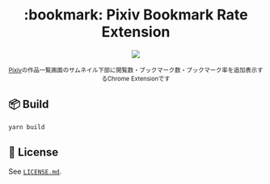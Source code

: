 <h1 align="center">:bookmark: Pixiv Bookmark Rate Extension</h1>

<p align="center">
  <img src="https://user-images.githubusercontent.com/4990822/160822625-8bc5ae54-0ad8-419b-b96c-0cf598d72db2.png" />
</p>

<p align="center">
  <sup><a href="https://www.pixiv.net/">Pixiv</a>の作品一覧画面のサムネイル下部に閲覧数・ブックマーク数・ブックマーク率を追加表示するChrome Extensionです</sup>
</p>

## :package: Build

```sh
yarn build
```

## :page_facing_up: License

See [`LICENSE.md`](/LICENSE.md).
